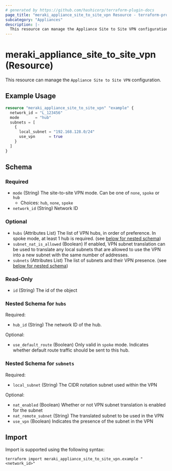 ```yaml
---
# generated by https://github.com/hashicorp/terraform-plugin-docs
page_title: "meraki_appliance_site_to_site_vpn Resource - terraform-provider-meraki"
subcategory: "Appliances"
description: |-
  This resource can manage the Appliance Site to Site VPN configuration.
---
```


# meraki_appliance_site_to_site_vpn (Resource)

This resource can manage the `Appliance Site to Site VPN` configuration.

## Example Usage

```terraform
resource "meraki_appliance_site_to_site_vpn" "example" {
  network_id = "L_123456"
  mode       = "hub"
  subnets = [
    {
      local_subnet = "192.168.128.0/24"
      use_vpn      = true
    }
  ]
}
```

<!-- schema generated by tfplugindocs -->
## Schema

### Required

- `mode` (String) The site-to-site VPN mode. Can be one of `none`, `spoke` or `hub`
  - Choices: `hub`, `none`, `spoke`
- `network_id` (String) Network ID

### Optional

- `hubs` (Attributes List) The list of VPN hubs, in order of preference. In spoke mode, at least 1 hub is required. (see [below for nested schema](#nestedatt--hubs))
- `subnet_nat_is_allowed` (Boolean) If enabled, VPN subnet translation can be used to translate any local subnets that are allowed to use the VPN into a new subnet with the same number of addresses.
- `subnets` (Attributes List) The list of subnets and their VPN presence. (see [below for nested schema](#nestedatt--subnets))

### Read-Only

- `id` (String) The id of the object

<a id="nestedatt--hubs"></a>
### Nested Schema for `hubs`

Required:

- `hub_id` (String) The network ID of the hub.

Optional:

- `use_default_route` (Boolean) Only valid in `spoke` mode. Indicates whether default route traffic should be sent to this hub.


<a id="nestedatt--subnets"></a>
### Nested Schema for `subnets`

Required:

- `local_subnet` (String) The CIDR notation subnet used within the VPN

Optional:

- `nat_enabled` (Boolean) Whether or not VPN subnet translation is enabled for the subnet
- `nat_remote_subnet` (String) The translated subnet to be used in the VPN
- `use_vpn` (Boolean) Indicates the presence of the subnet in the VPN

## Import

Import is supported using the following syntax:

```shell
terraform import meraki_appliance_site_to_site_vpn.example "<network_id>"
```
